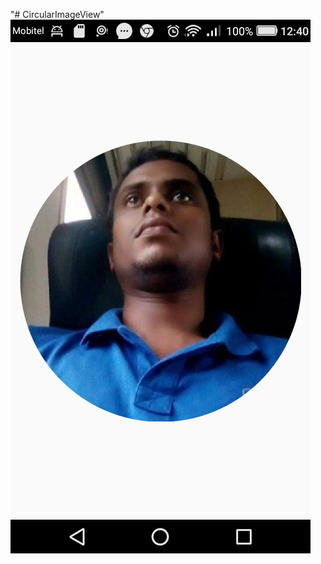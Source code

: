 "# CircularImageView" 
![alt tag](https://github.com/ArunaMahaGamage/CircularImageView/blob/master/image.png)
